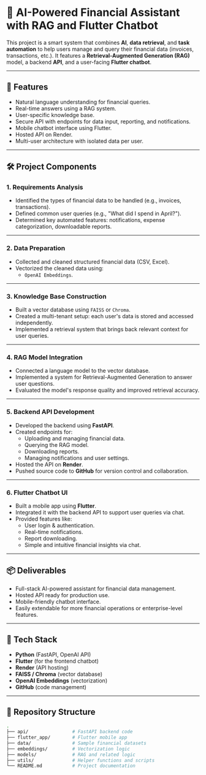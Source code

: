 # 💼 AI-Powered Financial Assistant with RAG and Flutter Chatbot

This project is a smart system that combines **AI**, **data retrieval**, and **task automation** to help users manage and query their financial data (invoices, transactions, etc.). It features a **Retrieval-Augmented Generation (RAG)** model, a backend **API**, and a user-facing **Flutter chatbot**.

---

## 🚀 Features

- Natural language understanding for financial queries.
- Real-time answers using a RAG system.
- User-specific knowledge base.
- Secure API with endpoints for data input, reporting, and notifications.
- Mobile chatbot interface using Flutter.
- Hosted API on Render.
- Multi-user architecture with isolated data per user.

---

## 🛠️ Project Components

### 1. Requirements Analysis
- Identified the types of financial data to be handled (e.g., invoices, transactions).
- Defined common user queries (e.g., "What did I spend in April?").
- Determined key automated features: notifications, expense categorization, downloadable reports.

---

### 2. Data Preparation
- Collected and cleaned structured financial data (CSV, Excel).
- Vectorized the cleaned data using:
  - `OpenAI Embeddings`.

---

### 3. Knowledge Base Construction
- Built a vector database using `FAISS` or `Chroma`.
- Created a multi-tenant setup: each user's data is stored and accessed independently.
- Implemented a retrieval system that brings back relevant context for user queries.

---

### 4. RAG Model Integration
- Connected a language model to the vector database.
- Implemented a system for Retrieval-Augmented Generation to answer user questions.
- Evaluated the model's response quality and improved retrieval accuracy.

---

### 5. Backend API Development
- Developed the backend using **FastAPI**.
- Created endpoints for:
  - Uploading and managing financial data.
  - Querying the RAG model.
  - Downloading reports.
  - Managing notifications and user settings.
- Hosted the API on **Render**.
- Pushed source code to **GitHub** for version control and collaboration.

---

### 6. Flutter Chatbot UI
- Built a mobile app using **Flutter**.
- Integrated it with the backend API to support user queries via chat.
- Provided features like:
  - User login & authentication.
  - Real-time notifications.
  - Report downloading.
  - Simple and intuitive financial insights via chat.

---

## 📦 Deliverables

- Full-stack AI-powered assistant for financial data management.
- Hosted API ready for production use.
- Mobile-friendly chatbot interface.
- Easily extendable for more financial operations or enterprise-level features.

---

## 🧠 Tech Stack

- **Python** (FastAPI, OpenAI API)
- **Flutter** (for the frontend chatbot)
- **Render** (API hosting)
- **FAISS / Chroma** (vector database)
- **OpenAI Embeddings** (vectorization)
- **GitHub** (code management)

---

## 📁 Repository Structure

```bash
.
├── api/                # FastAPI backend code
├── flutter_app/        # Flutter mobile app
├── data/               # Sample financial datasets
├── embeddings/         # Vectorization logic
├── models/             # RAG and related logic
├── utils/              # Helper functions and scripts
└── README.md           # Project documentation

